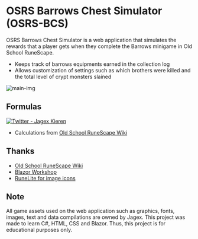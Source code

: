 # OSRS Barrows Chest Simulator (OSRS-BCS)


OSRS Barrows Chest Simulator is a web application that simulates the rewards that a player gets when they complete the Barrows minigame in Old School RuneScape.

* Keeps track of barrows equipments earned in the collection log
* Allows customization of settings such as which brothers were killed and the total level of crypt monsters slained


![main-img]


[main-img]: https://i.imgur.com/5RlOBCk.png


## Formulas

[![Twitter - Jagex Kieren][formula]](https://twitter.com/jagexkieren/status/705428283509366785)

* Calculations from [Old School RuneScape Wiki](https://oldschool.runescape.wiki/w/Chest_(Barrows))

[formula]: https://pbs.twimg.com/media/CcovSPiXIAEPKjm?format=png&name=small

## Thanks

* [Old School RuneScape Wiki](https://oldschool.runescape.wiki/w/Chest_(Barrows))
* [Blazor Workshop](https://github.com/dotnet-presentations/blazor-workshop)
* [RuneLite for image icons](https://runelite.net/)

## Note

All game assets used on the web application such as graphics, fonts, images, text and data compilations are owned by Jagex. This project was made to learn C#, HTML, CSS and Blazor. Thus, this project is for educational purposes only.
